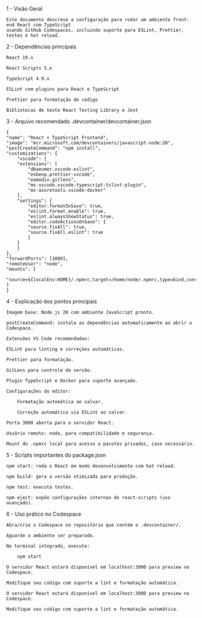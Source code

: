 1 - Visão Geral

    Este documento descreve a configuração para rodar um ambiente front-end React com TypeScript
    usando GitHub Codespaces, incluindo suporte para ESLint, Prettier, testes e hot reload.

2 - Dependências principais

    React 19.x

    React Scripts 5.x

    TypeScript 4.9.x

    ESLint com plugins para React e TypeScript

    Prettier para formatação de código

    Bibliotecas de teste React Testing Library e Jest

3 - Arquivo recomendado .devcontainer/devcontainer.json

    {
    "name": "React + TypeScript Frontend",
    "image": "mcr.microsoft.com/devcontainers/javascript-node:20",
    "postCreateCommand": "npm install",
    "customizations": {
        "vscode": {
        "extensions": [
            "dbaeumer.vscode-eslint",
            "esbenp.prettier-vscode",
            "eamodio.gitlens",
            "ms-vscode.vscode-typescript-tslint-plugin",
            "ms-azuretools.vscode-docker"
        ],
        "settings": {
            "editor.formatOnSave": true,
            "eslint.format.enable": true,
            "eslint.alwaysShowStatus": true,
            "editor.codeActionsOnSave": {
            "source.fixAll": true,
            "source.fixAll.eslint": true
            }
        }
        }
    },
    "forwardPorts": [3000],
    "remoteUser": "node",
    "mounts": [
        "source=${localEnv:HOME}/.npmrc,target=/home/node/.npmrc,type=bind,consistency=cached"
    ]
    }

4 - Explicação dos pontos principais

    Imagem base: Node.js 20 com ambiente JavaScript pronto.

    postCreateCommand: instala as dependências automaticamente ao abrir o Codespace.

    Extensões VS Code recomendadas:

    ESLint para linting e correções automáticas.

    Prettier para formatação.

    GitLens para controle de versão.

    Plugin TypeScript e Docker para suporte avançado.

    Configurações do editor:

        Formatação automática ao salvar.

        Correção automática via ESLint ao salvar.

    Porta 3000 aberta para o servidor React.

    Usuário remoto: node, para compatibilidade e segurança.

    Mount do .npmrc local para acesso a pacotes privados, caso necessário.

5 - Scripts importantes do package.json

    npm start: roda o React em modo desenvolvimento com hot reload.

    npm build: gera a versão otimizada para produção.

    npm test: executa testes.

    npm eject: expõe configurações internas do react-scripts (uso avançado).

6 - Uso prático no Codespace

    Abra/crie o Codespace no repositório que contém o .devcontainer/.

    Aguarde o ambiente ser preparado.

    No terminal integrado, execute:
    
        npm start
    
    O servidor React estará disponível em localhost:3000 para preview no Codespace.

    Modifique seu código com suporte a lint e formatação automática.

    O servidor React estará disponível em localhost:3000 para preview no Codespace.

    Modifique seu código com suporte a lint e formatação automática.

